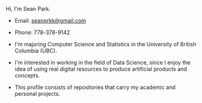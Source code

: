 Hi, I'm Sean Park.

- Email: seanprkk@gmail.com
- Phone: 778-378-9142

- I'm majoring Computer Science and Statistics in the University of British Columbia (UBC).
- I'm interested in working in the field of Data Science, since I enjoy the idea of using real digital resources to produce artificial products and concepts.

- This profile consists of repositories that carry my academic and personal projects.
